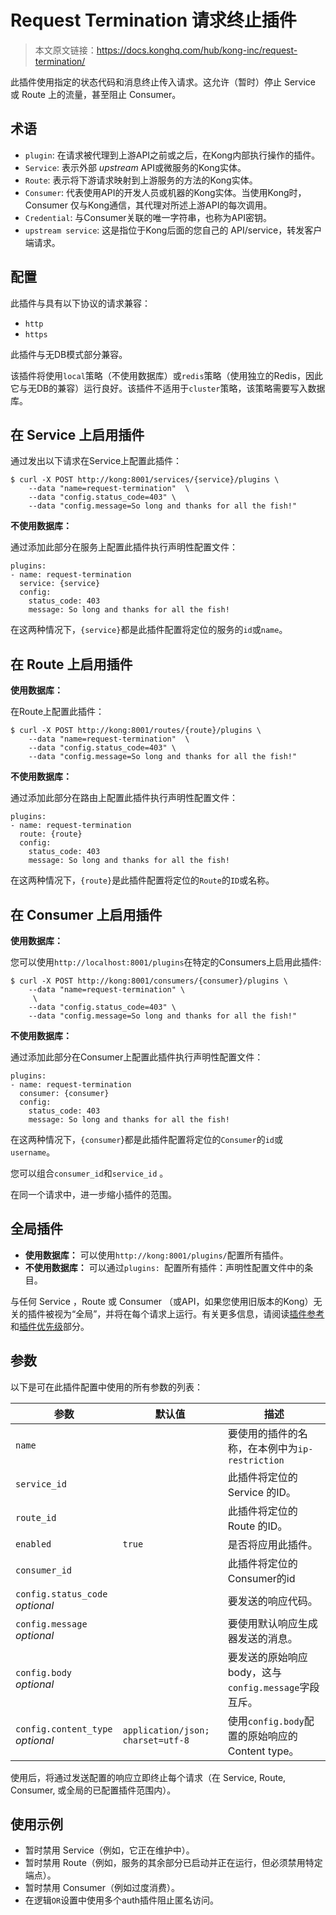 # Request Termination 请求终止插件

> 本文原文链接：https://docs.konghq.com/hub/kong-inc/request-termination/

此插件使用指定的状态代码和消息终止传入请求。这允许（暂时）停止 Service 或 Route 上的流量，甚至阻止 Consumer。

## 术语

- `plugin`: 在请求被代理到上游API之前或之后，在Kong内部执行操作的插件。
- `Service`: 表示外部 *upstream* API或微服务的Kong实体。
- `Route`: 表示将下游请求映射到上游服务的方法的Kong实体。
- `Consumer`: 代表使用API的开发人员或机器的Kong实体。当使用Kong时，Consumer 仅与Kong通信，其代理对所述上游API的每次调用。
- `Credential`: 与Consumer关联的唯一字符串，也称为API密钥。
- `upstream service`: 这是指位于Kong后面的您自己的 API/service，转发客户端请求。

## 配置

此插件与具有以下协议的请求兼容：

- `http`
- `https`

此插件与无DB模式部分兼容。

该插件将使用`local`策略（不使用数据库）或`redis`策略（使用独立的Redis，因此它与无DB的兼容）运行良好。该插件不适用于`cluster`策略，该策略需要写入数据库。

## 在 Service 上启用插件

通过发出以下请求在Service上配置此插件：
```
$ curl -X POST http://kong:8001/services/{service}/plugins \
    --data "name=request-termination"  \
    --data "config.status_code=403" \
    --data "config.message=So long and thanks for all the fish!"
```

**不使用数据库：**

通过添加此部分在服务上配置此插件执行声明性配置文件：

```
plugins:
- name: request-termination
  service: {service}
  config: 
    status_code: 403
    message: So long and thanks for all the fish!
```
在这两种情况下，`{service}`都是此插件配置将定位的服务的`id`或`name`。

## 在 Route 上启用插件

**使用数据库：**

在Route上配置此插件：

```
$ curl -X POST http://kong:8001/routes/{route}/plugins \
    --data "name=request-termination"  \
    --data "config.status_code=403" \
    --data "config.message=So long and thanks for all the fish!"
```

**不使用数据库：**

通过添加此部分在路由上配置此插件执行声明性配置文件：

```
plugins:
- name: request-termination
  route: {route}
  config: 
    status_code: 403
    message: So long and thanks for all the fish!
```

在这两种情况下，`{route}`是此插件配置将定位的`Route`的`ID`或名称。

## 在 Consumer 上启用插件

**使用数据库：**

您可以使用`http://localhost:8001/plugins`在特定的Consumers上启用此插件:

```
$ curl -X POST http://kong:8001/consumers/{consumer}/plugins \
    --data "name=request-termination" \
     \
    --data "config.status_code=403" \
    --data "config.message=So long and thanks for all the fish!"
```

**不使用数据库：**

通过添加此部分在Consumer上配置此插件执行声明性配置文件：

```
plugins:
- name: request-termination
  consumer: {consumer}
  config: 
    status_code: 403
    message: So long and thanks for all the fish!
```
在这两种情况下，`{consumer`}都是此插件配置将定位的`Consumer`的`id`或`username`。  

您可以组合`consumer_id`和`service_id` 。 

在同一个请求中，进一步缩小插件的范围。

## 全局插件

- **使用数据库：** 可以使用`http://kong:8001/plugins/`配置所有插件。
- **不使用数据库：** 可以通过`plugins: `配置所有插件：声明性配置文件中的条目。

与任何 Service ，Route 或 Consumer （或API，如果您使用旧版本的Kong）无关的插件被视为“全局”，并将在每个请求上运行。有关更多信息，请阅读[插件参考](https://docs.konghq.com/latest/admin-api/#add-plugin)和[插件优先级](https://docs.konghq.com/latest/admin-api/#precedence)部分。

## 参数

以下是可在此插件配置中使用的所有参数的列表：

| 参数 | 默认值 | 描述 |
| ---- | ------ | ---- |
| `name` |  |  要使用的插件的名称，在本例中为`ip-restriction`  |
| `service_id` |  | 此插件将定位的 Service 的ID。|
| `route_id` |  |  此插件将定位的 Route 的ID。 |
| `enabled` |  `true` | 是否将应用此插件。  |
| `consumer_id` |  | 此插件将定位的Consumer的id  |
| `config.status_code` <br> *optional* |  | 要发送的响应代码。|
| `config.message` <br> *optional* |  | 要使用默认响应生成器发送的消息。|
| `config.body` <br> *optional* |  | 要发送的原始响应body，这与`config.message`字段互斥。|
| `config.content_type` <br> *optional* | `application/json; charset=utf-8` | 使用`config.body`配置的原始响应的Content type。|

使用后，将通过发送配置的响应立即终止每个请求（在 Service, Route, Consumer, 或全局的已配置插件范围内）。

## 使用示例

- 暂时禁用 Service（例如，它正在维护中）。
- 暂时禁用 Route（例如，服务的其余部分已启动并正在运行，但必须禁用特定端点）。
- 暂时禁用 Consumer（例如过度消费）。
- 在逻辑`OR`设置中使用多个auth插件阻止匿名访问。




















